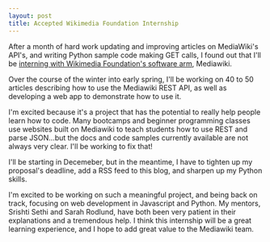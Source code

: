 ```yaml
---
layout: post
title: Accepted Wikimedia Foundation Internship
---
```


After a month of hard work updating and improving articles on MediaWiki's API's, and writing Python sample code making GET calls, I found out that I'll be [interning with Wikimedia Foundation's software arm](https://twitter.com/Wikimedia/status/1063552591701848064), Mediawiki. 

Over the course of the winter into early spring, I'll be working on 40 to 50 articles describing how to use the Mediawiki REST API, as well as developing a web app to demonstrate how to use it. 

I'm excited because it's a project that has the potential to really help people learn how to code. Many bootcamps and beginner programming classes use websites built on Mediawiki to teach students how to use REST and parse JSON...but the docs and code samples currently available are not always very clear. I'll be working to fix that! 

I'll be starting in Decemeber, but in the meantime, I have to tighten up my proposal's deadline, add a RSS feed to this blog, and sharpen up my Python skills. 

I'm excited to be working on such a meaningful project, and being back on track, focusing on web development in Javascript and Python. My mentors, Srishti Sethi and Sarah Rodlund, have both been very patient in their explanations and a tremendous help. I think this internship will be a great learning experience, and I hope to add great value to the Mediawiki team.
